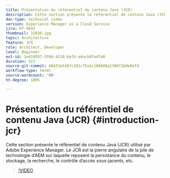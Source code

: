 ```yaml
---
title: Présentation du référentiel de contenu Java (JCR)
description: Cette section présente le référentiel de contenu Java (JCR) utilisé par Adobe Experience Manager. Le JCR est la pierre angulaire de la pile de technologie d’AEM sur laquelle reposent la persistance du contenu, le stockage, la recherche, le contrôle d’accès sous-jacents, etc.
doc-type: technical video
version: Experience Manager as a Cloud Service
jira: KT-4643
thumbnail: 32030.jpg
topic: Architecture
feature: JCR
role: Architect, Developer
level: Beginner
exl-id: 1e419597-3f60-4110-bafd-a4acb0fad7a0
duration: 321
source-git-commit: 48433a5367c281cf5a1c106b08a1306f1b0e8ef4
workflow-type: tm+mt
source-wordcount: '90'
ht-degree: 100%

---
```


# Présentation du référentiel de contenu Java (JCR) {#introduction-jcr}

Cette section présente le référentiel de contenu Java (JCR) utilisé par Adobe Experience Manager. Le JCR est la pierre angulaire de la pile de technologie d’AEM sur laquelle reposent la persistance du contenu, le stockage, la recherche, le contrôle d’accès sous-jacents, etc.

>[!VIDEO](https://video.tv.adobe.com/v/36951?quality=12&learn=on&captions=fre_fr)
